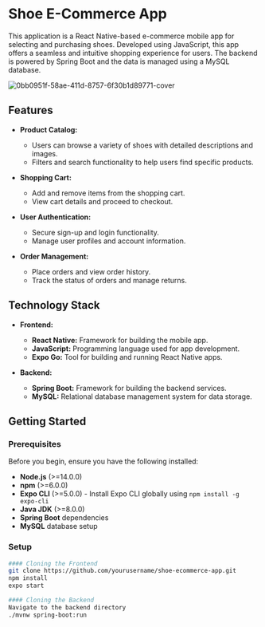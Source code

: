 # Shoe E-Commerce App

This application is a React Native-based e-commerce mobile app for selecting and purchasing shoes. Developed using JavaScript, this app offers a seamless and intuitive shopping experience for users. The backend is powered by Spring Boot and the data is managed using a MySQL database.

![0bb0951f-58ae-411d-8757-6f30b1d89771-cover](https://github.com/user-attachments/assets/40a3fe1d-e539-4fea-a262-37b2ef9fb704)

## Features

- **Product Catalog:**
  - Users can browse a variety of shoes with detailed descriptions and images.
  - Filters and search functionality to help users find specific products.

- **Shopping Cart:**
  - Add and remove items from the shopping cart.
  - View cart details and proceed to checkout.

- **User Authentication:**
  - Secure sign-up and login functionality.
  - Manage user profiles and account information.

- **Order Management:**
  - Place orders and view order history.
  - Track the status of orders and manage returns.

## Technology Stack

- **Frontend:**
  - **React Native:** Framework for building the mobile app.
  - **JavaScript:** Programming language used for app development.
  - **Expo Go:** Tool for building and running React Native apps.

- **Backend:**
  - **Spring Boot:** Framework for building the backend services.
  - **MySQL:** Relational database management system for data storage.

## Getting Started

### Prerequisites

Before you begin, ensure you have the following installed:

- **Node.js** (>=14.0.0)
- **npm** (>=6.0.0)
- **Expo CLI** (>=5.0.0) - Install Expo CLI globally using `npm install -g expo-cli`
- **Java JDK** (>=8.0.0)
- **Spring Boot** dependencies
- **MySQL** database setup

### Setup

   ```bash
#### Cloning the Frontend
   git clone https://github.com/yourusername/shoe-ecommerce-app.git
   npm install
   expo start

#### Cloning the Backend
   Navigate to the backend directory
   ./mvnw spring-boot:run

   
